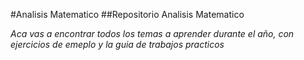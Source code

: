 #Analisis Matematico
##Repositorio Analisis Matematico
[](http://4.bp.blogspot.com/-rdNWiXhflFc/ToXUtzCC_lI/AAAAAAAACGU/PGI6VOkuR9o/s1600/newton2.gif)

*Aca vas a encontrar todos los temas a aprender durante el año, con ejercicios de emeplo y la guia de trabajos practicos*
